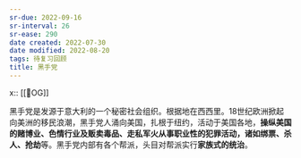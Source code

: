 ```yaml
---
sr-due: 2022-09-16
sr-interval: 26
sr-ease: 290
date created: 2022-07-30
date modified: 2022-08-20
tags: 待复习回顾
title: 黑手党
---
```


x:: [[🐤OG]]

黑手党是发源于意大利的一个秘密社会组织。根据地在西西里。18世纪欧洲掀起向美洲的移民浪潮，黑手党人涌向美国，扎根于纽约，活动于美国各地，**操纵美国的赌博业、色情行业及贩卖毒品、走私军火从事职业性的犯罪活动，诸如绑票、杀人、抢劫**等。黑手党内部有各个帮派，头目对帮派实行**家族式的统治**。
